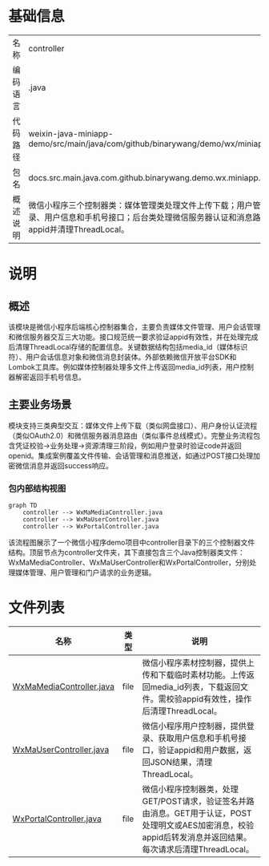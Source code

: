 # 基础信息

|      |      |
|------|------|
| 名称 | controller |
| 编码语言 | .java |
| 代码路径 | weixin-java-miniapp-demo/src/main/java/com/github/binarywang/demo/wx/miniapp/controller |
| 包名 | docs.src.main.java.com.github.binarywang.demo.wx.miniapp.controller |
| 概述说明 | 微信小程序三个控制器类：媒体管理类处理文件上传下载；用户管理类提供登录、用户信息和手机号接口；后台类处理微信服务器认证和消息路由。均验证appid并清理ThreadLocal。 |

# 说明

## 概述  
该模块是微信小程序后端核心控制器集合，主要负责媒体文件管理、用户会话管理和微信服务器交互三大功能。接口规范统一要求验证appid有效性，并在处理完成后清理ThreadLocal存储的配置信息。关键数据结构包括media_id（媒体标识符）、用户会话信息对象和微信消息封装体。外部依赖微信开放平台SDK和Lombok工具库。例如媒体控制器处理多文件上传返回media_id列表，用户控制器解密返回手机号信息。

## 主要业务场景  
模块支持三类典型交互：媒体文件上传下载（类似网盘接口）、用户身份认证流程（类似OAuth2.0）和微信服务器消息路由（类似事件总线模式）。完整业务流程包含凭证校验→业务处理→资源清理三阶段，例如用户登录时验证code并返回openid。集成案例覆盖文件传输、会话管理和消息推送，如通过POST接口处理加密微信消息并返回success响应。


### 包内部结构视图

```mermaid
graph TD
    controller --> WxMaMediaController.java
    controller --> WxMaUserController.java
    controller --> WxPortalController.java
```

该流程图展示了一个微信小程序demo项目中controller目录下的三个控制器文件结构。顶层节点为controller文件夹，其下直接包含三个Java控制器类文件：WxMaMediaController、WxMaUserController和WxPortalController，分别处理媒体管理、用户管理和门户请求的业务逻辑。

# 文件列表

| 名称   | 类型  | 说明 |
|-------|------|-------------|
| [WxMaMediaController.java](WxMaMediaController.md) | file | 微信小程序素材控制器，提供上传和下载临时素材功能。上传返回media_id列表，下载返回文件。需校验appid有效性，操作后清理ThreadLocal。 |
| [WxMaUserController.java](WxMaUserController.md) | file | 微信小程序用户控制器，提供登录、获取用户信息和手机号接口，验证appid和用户数据，返回JSON结果，清理ThreadLocal。 |
| [WxPortalController.java](WxPortalController.md) | file | 微信小程序控制器类，处理GET/POST请求，验证签名并路由消息。GET用于认证，POST处理明文或AES加密消息，校验appid后转发消息并返回结果。每次请求后清理ThreadLocal。 |


